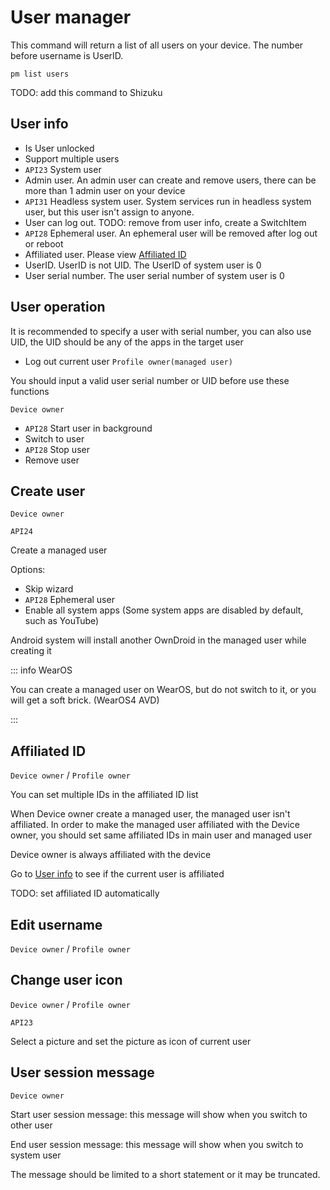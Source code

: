 # User manager

This command will return a list of all users on your device. The number before username is UserID.

```shell
pm list users
```

TODO: add this command to Shizuku

## User info

- Is User unlocked
- Support multiple users
- `API23` System user
- Admin user. An admin user can create and remove users, there can be more than 1 admin user on your device
- `API31` Headless system user. System services run in headless system user, but this user isn't assign to anyone.
- User can log out. TODO: remove from user info, create a SwitchItem
- `API28` Ephemeral user. An ephemeral user will be removed after log out or reboot
- Affiliated user. Please view [Affiliated ID](#Affiliated-ID)
- UserID. UserID is not UID. The UserID of system user is 0
- User serial number. The user serial number of system user is 0

## User operation

It is recommended to specify a user with serial number, you can also use UID, the UID should be any of the apps in the target user

- Log out current user `Profile owner(managed user)`

You should input a valid user serial number or UID before use these functions

`Device owner`

- `API28` Start user in background
- Switch to user
- `API28` Stop user
- Remove user

## Create user

`Device owner`

`API24`

Create a managed user

Options:

- Skip wizard
- `API28` Ephemeral user
- Enable all system apps (Some system apps are disabled by default, such as YouTube)

Android system will install another OwnDroid in the managed user while creating it

::: info WearOS

You can create a managed user on WearOS, but do not switch to it, or you will get a soft brick. (WearOS4 AVD)

:::

## Affiliated ID

`Device owner` / `Profile owner`

You can set multiple IDs in the affiliated ID list

When Device owner create a managed user, the managed user isn't affiliated. In order to make the managed user affiliated with the Device owner, you should set  same affiliated IDs in main user and managed user

Device owner is always affiliated with the device

Go to [User info](#User-Info) to see if the current user is affiliated

TODO: set affiliated ID automatically

## Edit username

`Device owner` / `Profile owner`

## Change user icon

`Device owner` / `Profile owner`

`API23`

Select a picture and set the picture as icon of current user

## User session message

`Device owner`

Start user session message: this message will show when you switch to other user

End user session message: this message will show when you switch to system user

The message should be limited to a short statement or it may be truncated.

